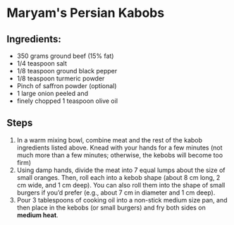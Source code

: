 # Maryam's Persian Kabobs

## Ingredients: 

* 350 grams ground beef \(15% fat\) 
* 1/4 teaspoon salt 
* 1/8 teaspoon ground black pepper 
* 1/8 teaspoon turmeric powder 
* Pinch of saffron powder \(optional\) 
* 1 large onion peeled and 
* finely chopped 1 teaspoon olive oil 

## Steps

1. In a warm mixing bowl, combine meat and the rest of the kabob ingredients listed above. Knead with your hands for a few minutes \(not much more than a few minutes; otherwise, the kebobs will become too firm\) 
2. Using damp hands, divide the meat into 7 equal lumps about the size of small oranges. Then, roll each into a kebob shape \(about 8 cm long, 2 cm wide, and 1 cm deep\). You can also roll them into the shape of small burgers if you’d prefer \(e.g., about 7 cm in diameter and 1 cm deep\). 
3. Pour 3 tablespoons of cooking oil into a non-stick medium size pan, and then place in the kebobs \(or small burgers\) and fry both sides on **medium heat**.

